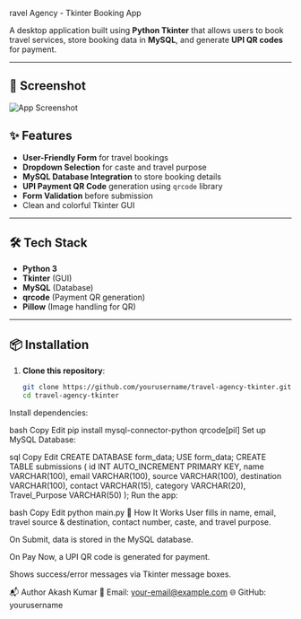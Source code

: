 ravel Agency - Tkinter Booking App

A desktop application built using **Python Tkinter** that allows users to book travel services, store booking data in **MySQL**, and generate **UPI QR codes** for payment.

---

## 📸 Screenshot
![App Screenshot](https://drive.google.com/uc?export=view&id=1fgcCf4rySipgftPqXZxfsZnQjDZ4qX8k)


## ✨ Features
- **User-Friendly Form** for travel bookings
- **Dropdown Selection** for caste and travel purpose
- **MySQL Database Integration** to store booking details
- **UPI Payment QR Code** generation using `qrcode` library
- **Form Validation** before submission
- Clean and colorful Tkinter GUI

---

## 🛠️ Tech Stack
- **Python 3**
- **Tkinter** (GUI)
- **MySQL** (Database)
- **qrcode** (Payment QR generation)
- **Pillow** (Image handling for QR)

---

## 📦 Installation
1. **Clone this repository**:
   ```bash
   git clone https://github.com/yourusername/travel-agency-tkinter.git
   cd travel-agency-tkinter
Install dependencies:

bash
Copy
Edit
pip install mysql-connector-python qrcode[pil]
Set up MySQL Database:

sql
Copy
Edit
CREATE DATABASE form_data;
USE form_data;
CREATE TABLE submissions (
    id INT AUTO_INCREMENT PRIMARY KEY,
    name VARCHAR(100),
    email VARCHAR(100),
    source VARCHAR(100),
    destination VARCHAR(100),
    contact VARCHAR(15),
    category VARCHAR(20),
    Travel_Purpose VARCHAR(50)
);
Run the app:

bash
Copy
Edit
python main.py
📄 How It Works
User fills in name, email, travel source & destination, contact number, caste, and travel purpose.

On Submit, data is stored in the MySQL database.

On Pay Now, a UPI QR code is generated for payment.

Shows success/error messages via Tkinter message boxes.

📬 Author
Akash Kumar
📧 Email: your-email@example.com
🌐 GitHub: yourusername

